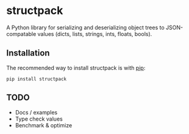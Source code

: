 structpack
==========

A Python library for serializing and deserializing object trees to JSON-compatable values (dicts, lists, strings, ints, floats, bools).


Installation
------------



The recommended way to install structpack is with [pip](http://pypi.python.org/pypi/pip/):

    pip install structpack



TODO
----

- Docs / examples
- Type check values
- Benchmark & optimize
